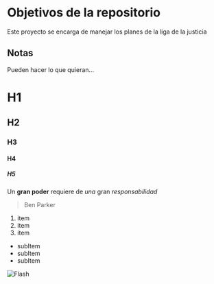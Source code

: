 # Objetivos de la repositorio

Este proyecto se encarga de manejar los planes de la liga de la justicia


## Notas
Pueden hacer lo que quieran...


# H1
## H2
### H3
#### H4
##### H5

Un **gran poder** requiere de _una_ gran *responsabilidad*
> Ben Parker
1. item
2. item
3. item
  * subItem
  * subItem
  * subItem

![Flash](https://img2.freepng.es/20180406/jve/kisspng-the-flash-flash-vs-arrow-black-flash-television-flash-5ac759f71aa758.8640297915230141351092.jpg)

